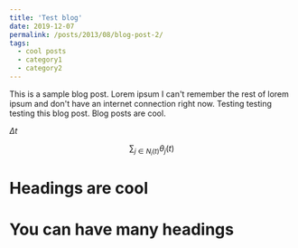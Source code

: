 ```yaml
---
title: 'Test blog'
date: 2019-12-07
permalink: /posts/2013/08/blog-post-2/
tags:
  - cool posts
  - category1
  - category2
---
```


This is a sample blog post. Lorem ipsum I can't remember the rest of lorem ipsum and don't have an internet connection right now. Testing testing testing this blog post. Blog posts are cool.

$\Delta t$

$$\sum_{j\in{N_i(t)}}{\theta _j (t)}$$



Headings are cool
======

You can have many headings
======
